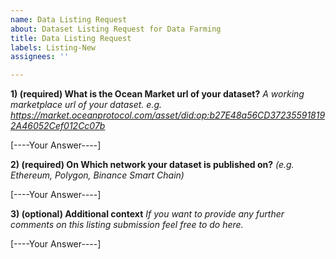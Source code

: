 ```yaml
---
name: Data Listing Request
about: Dataset Listing Request for Data Farming
title: Data Listing Request
labels: Listing-New
assignees: ''

---
```


**1) (required) What is the Ocean Market url of your dataset?**
_A working marketplace url of your dataset. e.g. https://market.oceanprotocol.com/asset/did:op:b27E48a56CD372355918192A46052Cef012Cc07b_

[----Your Answer----]

**2) (required) On Which network your dataset is published on?**
_(e.g. Ethereum, Polygon, Binance Smart Chain)_

[----Your Answer----]

**3) (optional) Additional context**
_If you want to provide any further comments on this listing submission feel free to do here._

[----Your Answer----]
